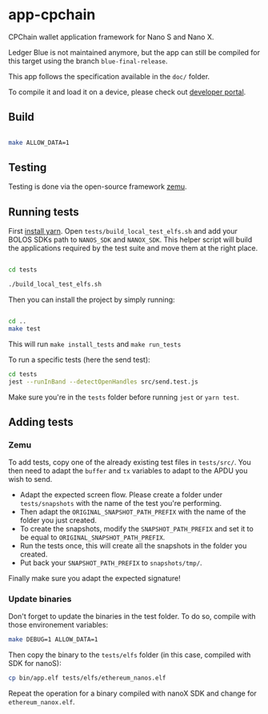 # app-cpchain

CPChain wallet application framework for Nano S and Nano X.

Ledger Blue is not maintained anymore, but the app can still be compiled for this target using the branch `blue-final-release`.

This app follows the specification available in the `doc/` folder.

To compile it and load it on a device, please check out [developer portal](https://developers.ledger.com/docs/nano-app/build/#22-build-the-application).

## Build

```bash

make ALLOW_DATA=1

```

## Testing

Testing is done via the open-source framework [zemu](https://github.com/Zondax/zemu).

## Running tests

First [install yarn](https://classic.yarnpkg.com/en/docs/install/#debian-stable).
Open `tests/build_local_test_elfs.sh` and add your BOLOS SDKs path to `NANOS_SDK` and `NANOX_SDK`.
This helper script will build the applications required by the test suite and move them at the right place.

```bash

cd tests

./build_local_test_elfs.sh

```

Then you can install the project by simply running:

```bash

cd ..
make test

```

This will run `make install_tests` and `make run_tests`

To run a specific tests (here the send test):

```bash
cd tests
jest --runInBand --detectOpenHandles src/send.test.js
```

Make sure you're in the `tests` folder before running `jest` or `yarn test`.

## Adding tests

### Zemu

To add tests, copy one of the already existing test files in `tests/src/`.
You then need to adapt the `buffer` and `tx` variables to adapt to the APDU you wish to send.

- Adapt the expected screen flow. Please create a folder under `tests/snapshots` with the name of the test you're performing.
- Then adapt the `ORIGINAL_SNAPSHOT_PATH_PREFIX` with the name of the folder you just created.
- To create the snapshots, modify the `SNAPSHOT_PATH_PREFIX` and set it to be equal to `ORIGINAL_SNAPSHOT_PATH_PREFIX`.
- Run the tests once, this will create all the snapshots in the folder you created.
- Put back your `SNAPSHOT_PATH_PREFIX` to `snapshots/tmp/`.

Finally make sure you adapt the expected signature!

### Update binaries

Don't forget to update the binaries in the test folder. To do so, compile with those environement variables:

```bash
make DEBUG=1 ALLOW_DATA=1
```

Then copy the binary to the `tests/elfs` folder (in this case, compiled with SDK for nanoS):

```bash
cp bin/app.elf tests/elfs/ethereum_nanos.elf
```

Repeat the operation for a binary compiled with nanoX SDK and change for `ethereum_nanox.elf`.
